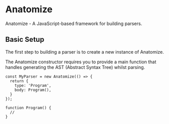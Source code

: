# Anatomize

Anatomize - A JavaScript-based framework for building parsers.

## Basic Setup

The first step to building a parser is to create a new instance of Anatomize.

The Anatomize constructor requires you to provide a main function that handles generating the AST (Abstract Syntax Tree) whilst parsing.

```
const MyParser = new Anatomize(() => {
  return {
    type: 'Program',
    body: Program(),
  }
});

function Program() {
  //
}
```
